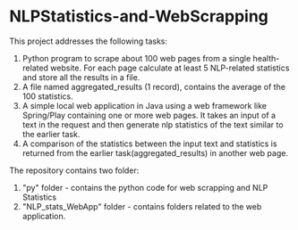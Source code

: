 # NLPStatistics-and-WebScrapping
This project addresses the following tasks:
1. Python program to scrape about 100 web pages from a single health-related website. For each page calculate at least 5 NLP-related statistics and store
   all the results in a file.
2.  A file named aggregated_results (1 record), contains the average of
   the 100 statistics.
3.  A simple local web application in Java using a web framework like
   Spring/Play containing one or more web pages. It takes an input of a text in the request and then generate nlp statistics of the text similar to the earlier
   task.
4. A comparison of the statistics between the input text and statistics is returned from the
   earlier task(aggregated_results) in another web page.

The repository contains two folder:
1. "py" folder - contains the python code for web scrapping and NLP Statistics
2. "NLP_stats_WebApp" folder - contains folders related to the web application. 
